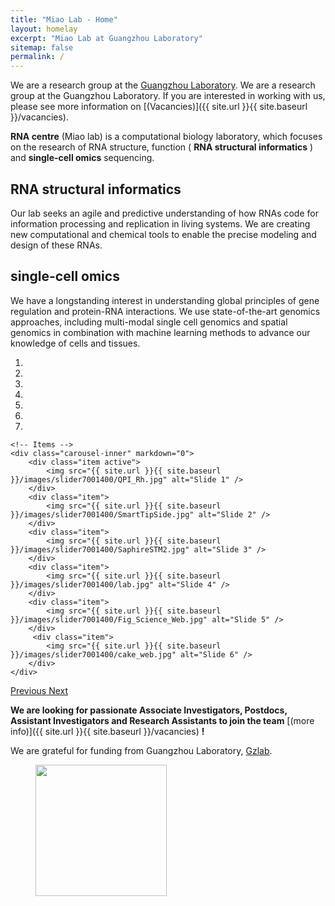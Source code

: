 ```yaml
---
title: "Miao Lab - Home"
layout: homelay
excerpt: "Miao Lab at Guangzhou Laboratory"
sitemap: false
permalink: /
---
```


We are a research group at the [Guangzhou Laboratory](https://www.grmh-gdl.cn).
We are a research group at the Guangzhou Laboratory. If you are interested in working with us, please see more information on [(Vacancies)]({{ site.url }}{{ site.baseurl }}/vacancies).

**RNA centre** (Miao lab) is a computational biology laboratory, which focuses on the research of RNA structure, function ( **RNA structural informatics** ) and **single-cell omics** sequencing. 

## RNA structural informatics

Our lab seeks an agile and predictive understanding of how RNAs code for information processing and replication in living systems. 
We are creating new computational and chemical tools to enable the precise modeling and design of these RNAs.


## single-cell omics

We have a longstanding interest in understanding global principles of gene regulation and protein-RNA interactions. 
We use state-of-the-art genomics approaches, including multi-modal single cell genomics and spatial genomics in combination with machine learning methods 
to advance our knowledge of cells and tissues.


<div markdown="0" id="carousel" class="carousel slide" data-ride="carousel" data-interval="4000" data-pause="hover" >
    <!-- Menu -->
    <ol class="carousel-indicators">
        <li data-target="#carousel" data-slide-to="0" class="active"></li>
        <li data-target="#carousel" data-slide-to="1"></li>
        <li data-target="#carousel" data-slide-to="2"></li>
        <li data-target="#carousel" data-slide-to="3"></li>
        <li data-target="#carousel" data-slide-to="4"></li>
        <li data-target="#carousel" data-slide-to="5"></li>
        <li data-target="#carousel" data-slide-to="6"></li>
    </ol>

    <!-- Items -->
    <div class="carousel-inner" markdown="0">
        <div class="item active">
            <img src="{{ site.url }}{{ site.baseurl }}/images/slider7001400/QPI_Rh.jpg" alt="Slide 1" />
        </div>
        <div class="item">
            <img src="{{ site.url }}{{ site.baseurl }}/images/slider7001400/SmartTipSide.jpg" alt="Slide 2" />
        </div>
        <div class="item">
            <img src="{{ site.url }}{{ site.baseurl }}/images/slider7001400/SaphireSTM2.jpg" alt="Slide 3" />
        </div>
        <div class="item">
            <img src="{{ site.url }}{{ site.baseurl }}/images/slider7001400/lab.jpg" alt="Slide 4" />
        </div>
        <div class="item">
            <img src="{{ site.url }}{{ site.baseurl }}/images/slider7001400/Fig_Science_Web.jpg" alt="Slide 5" />
        </div>       
         <div class="item">
            <img src="{{ site.url }}{{ site.baseurl }}/images/slider7001400/cake_web.jpg" alt="Slide 6" />
        </div>
    </div>
  <a class="left carousel-control" href="#carousel" role="button" data-slide="prev">
    <span class="glyphicon glyphicon-chevron-left" aria-hidden="true"></span>
    <span class="sr-only">Previous</span>
  </a>
  <a class="right carousel-control" href="#carousel" role="button" data-slide="next">
    <span class="glyphicon glyphicon-chevron-right" aria-hidden="true"></span>
    <span class="sr-only">Next</span>
  </a>
</div>

 **We are  looking for passionate Associate Investigators, Postdocs, Assistant Investigators and Research Assistants to join the team** [(more info)]({{ site.url }}{{ site.baseurl }}/vacancies) **!**


We are grateful for funding from Guangzhou Laboratory, [Gzlab](www.gzlab.ac.cn).

<figure class="fourth">
  <img src="{{ site.url }}{{ site.baseurl }}/images/RNA-Puzzles_logo.jpg" style="width: 210px">
</figure>
